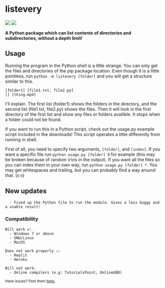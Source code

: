 # listevery
![](https://shields.io/badge/pypi-0.1.6-blue) ![](https://shields.io/badge/made%20with-python-lightgray)

__A Python package which can list contents of directories and subdirectories, without a depth limit!__ 

## Usage
Running the program in the Python shell is a little strange. You can only get the files and directories of the pip package location. Even though it is a little pointless, run `python -m listevery [folder]` and you will get a structure similar to this.
```
[folder1] [file1.txt, file2.py]
[] [thing.mp4]
```
I'll explain. The first list (folder1) shows the folders in the directory, and the second list (file1.txt, file2.py) shows the files. Then it will look in the first directory of the first list and show any files or folders availible.
It stops when a folder could not be found.

If you want to run this in a Python script, check out the usage.py example script included in the downloads!
This script operates a little differently from running in shell. 

First of all, you need to specify two arguments, `[folder]`, and `[index]`. If you want a specific file run `python usage.py [folder] 0` for example (this may be broken because of random \r\ns in the output). If you want all the files so you can index them in your own way, run `python usage.py [folder] *`. You may get whitespaces and trailing, but you can probably find a way around that. (ಠ ಠ)

## New updates
```
  - Fixed up the Python file to run the module. Gives a less buggy and a usable result!
```

### Compatibility
```
Will work ✔:
  - Windows 7 or above
  - GNU/Linux
  - MacOS

Does not work properly ⚠:
  - Replit
  - Heroku

Will not work:
  - Online compilers (e.g: TutorialsPoint, OnlineGDB)
```

<sub>Have issues? Post them <a href='https://github.com/themysticsavages/listevery/issues/new/choose'>here.</sub>
